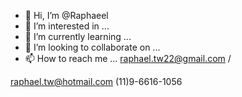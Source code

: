 - 👋 Hi, I’m @Raphaeel
- 👀 I’m interested in ...
- 🌱 I’m currently learning ...
- 💞️ I’m looking to collaborate on ...
- 📫 How to reach me ...
raphael.tw22@gmail.com / 

raphael.tw@hotmail.com
(11)9-6616-1056

<!---
RaphaelTW/RaphaelTW is a ✨ special ✨ repository because its `README.md` (this file) appears on your GitHub profile.
You can click the Preview link to take a look at your changes.
--->

